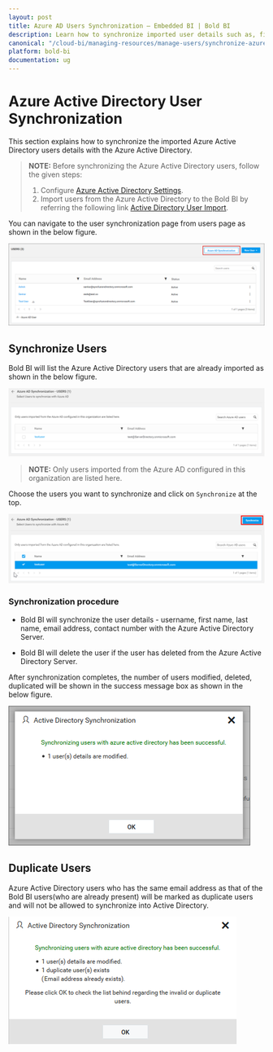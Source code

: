 ```yaml
---
layout: post
title: Azure AD Users Synchronization – Embedded BI | Bold BI
description: Learn how to synchronize imported user details such as, first name, last name, email address, and contact number from Azure Active Directory in Bold BI Embedded.
canonical: "/cloud-bi/managing-resources/manage-users/synchronize-azure-active-directory-users/"
platform: bold-bi
documentation: ug
---
```


# Azure Active Directory User Synchronization

This section explains how to synchronize the imported Azure Active Directory users details with the Azure Active Directory.

> **NOTE:**  Before synchronizing the Azure Active Directory users, follow the given steps:
> 1. Configure [Azure Active Directory Settings](/cloud-bi/site-administration/azure-active-directory/azure-active-directory/).
> 2. Import users from the Azure Active Directory to the Bold BI by referring the following link [Active Directory User Import](/embedded-bi/managing-resources/manage-users/import-azure-active-directory-users/).

You can navigate to the user synchronization page from users page as shown in the below figure.

![Azure Active Directory Synchronization Link](/static/assets/embedded/managing-resources/manage-users/images/azure-user-synchronisation-navigation-button.png)

## Synchronize Users

Bold BI will list the Azure Active Directory users that are already imported as shown in the below figure.

![Azure Active Directory Imported user list](/static/assets/embedded/managing-resources/manage-users/images/imported-azure-user-list.png)

> **NOTE:**  Only users imported from the Azure AD configured in this organization are listed here.

Choose the users you want to synchronize and click on `Synchronize` at the top.

![Synchronize button](/static/assets/embedded/managing-resources/manage-users/images/Azure-Synchronize-button.png)

### Synchronization procedure

* Bold BI will synchronize the user details - username, first name, last name, email address, contact number with the Azure Active Directory Server.

* Bold BI will delete the user if the user has deleted from the Azure Active Directory Server. 

After synchronization completes, the number of users modified, deleted, duplicated will be shown in the success message box as shown in the below figure.

![Synchronization confirmation window](/static/assets/embedded/managing-resources/manage-users/images/Azure-Synchronization-Confirmation-window.png)

## Duplicate Users

Azure Active Directory users who has the same email address as that of the Bold BI users(who are already present) will be marked as duplicate users and will not be allowed to synchronize into Active Directory.

![Display Duplicated users](/static/assets/embedded/managing-resources/manage-users/images/display-azure-duplicate-message.png)